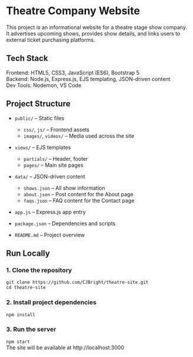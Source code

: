 # Theatre Company Website
This project is an informational website for a theatre stage show company.
It advertises upcoming shows, provides show details, and links users to external ticket purchasing platforms.


## Tech Stack
Frontend: HTML5, CSS3, JavaScript (ES6), Bootstrap 5<br>
Backend: Node.js, Express.js, EJS templating, JSON-driven content<br>
Dev Tools: Nodemon, VS Code<br>


## Project Structure

- `public/` – Static files  
  - `css/`, `js/` – Frontend assets  
  - `images/`, `videos/` – Media used across the site

- `views/` – EJS templates  
  - `partials/` – Header, footer  
  - `pages/` – Main site pages

- `data/` – JSON-driven content  
  - `shows.json` – All show information
  - `about.json` – Post content for the About page
  - `faqs.json` – FAQ content for the Contact page

- `app.js` – Express.js app entry  
- `package.json` – Dependencies and scripts  
- `README.md` – Project overview

## Run Locally
### 1. Clone the repository
`git clone https://github.com/CJBright/theatre-site.git`<br>
`cd theatre-site`

### 2. Install project dependencies
`npm install`

### 3. Run the server
`npm start`<br>
The site will be available at http://localhost:3000
